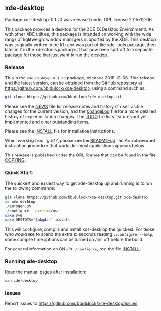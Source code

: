 
## xde-desktop

Package xde-desktop-0.1.20 was released under GPL license 2015-12-06.

This package provides a desktop for the XDE (X Desktop Environment).
As with other XDE utilties, this package is intended on working with
the wide range of lightweight window managers supported by the XDE.
This desktop was originally written in perl(1) and was part of the
xde-tools package, then later in `C` in the xde-ctools package.  It
has now been split off to a separate package for those that just want
to run the desktop.

### Release

This is the `xde-desktop-0.1.20` package, released 2015-12-06.  This release,
and the latest version, can be obtained from the GitHub repository at
https://github.com/bbidulock/xde-desktop, using a command such as:

```bash
git clone https://github.com/bbidulock/xde-desktop.git
```

Please see the [NEWS](NEWS) file for release notes and history of user visible
changes for the current version, and the [ChangeLog](ChangeLog) file for a more
detailed history of implementation changes.  The [TODO](TODO) file lists
features not yet implemented and other outstanding items.

Please see the [INSTALL](INSTALL) file for installation instructions.

When working from `git(1)', please see the [README-git](README-git) file.  An
abbreviated installation procedure that works for most applications
appears below.

This release is published under the GPL license that can be found in
the file [COPYING](COPYING).

### Quick Start:

The quickest and easiest way to get xde-desktop up and running is to run
the following commands:

```bash
git clone https://github.com/bbidulock/xde-desktop.git xde-desktop
cd xde-desktop
./autogen.sh
./configure --prefix=/usr
make V=0
make DESTDIR="$pkgdir" install
```

This will configure, compile and install xde-desktop the quickest.  For
those who would like to spend the extra 15 seconds reading `./configure
--help`, some compile time options can be turned on and off before the
build.

For general information on GNU's `./configure`, see the file [INSTALL](INSTALL).

### Running xde-desktop

Read the manual pages after installation:

    man xde-desktop

### Issues

Report issues to https://github.com/bbidulock/xde-desktop/issues.

